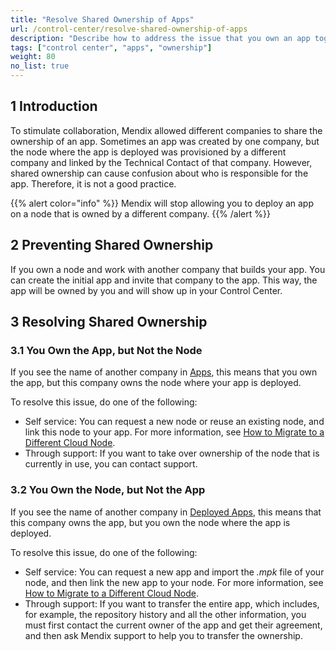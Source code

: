 ```yaml
---
title: "Resolve Shared Ownership of Apps"
url: /control-center/resolve-shared-ownership-of-apps
description: "Describe how to address the issue that you own an app together with another company.."
tags: ["control center", "apps", "ownership"]
weight: 80
no_list: true
---
```


## 1 Introduction

To stimulate collaboration, Mendix allowed different companies to share the ownership of an app. Sometimes an app was created by one company, but the node where the app is deployed was provisioned by a different company and linked by the Technical Contact of that company. However, shared ownership can cause confusion about who is responsible for the app. Therefore, it is not a good practice.

{{% alert color="info" %}}
Mendix will stop allowing you to deploy an app on a node that is owned by a different company.
{{% /alert %}}

## 2 Preventing Shared Ownership

If you own a node and work with another company that builds your app. You can create the initial app and invite that company to the app. This way, the app will be owned by you and will show up in your Control Center.

## 3 Resolving Shared Ownership

### 3.1 You Own the App, but Not the Node

If you see the name of another company in [Apps](/control-center/apps/), this means that you own the app, but this company owns the node where your app is deployed.

To resolve this issue, do one of the following:

* Self service: You can request a new node or reuse an existing node, and link this node to your app. For more information, see [How to Migrate to a Different Cloud Node](/developerportal/deploy/migrating-on-public-cloud/).
* Through support: If you want to take over ownership of the node that is currently in use, you can contact support.

### 3.2 You Own the Node, but Not the App

If you see the name of another company in [Deployed Apps](/control-center/deployed-apps/), this means that this company owns the app, but you own the node where the app is deployed. 

To resolve this issue, do one of the following:

* Self service: You can request a new app and import the *.mpk* file of your node, and then link the new app to your node. For more information, see [How to Migrate to a Different Cloud Node](/developerportal/deploy/migrating-on-public-cloud/).
* Through support: If you want to transfer the entire app, which includes, for example, the repository history and all the other information, you must first contact the current owner of the app and get their agreement, and then ask Mendix support to help you to transfer the ownership.
